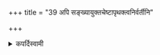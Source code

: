 +++
title = "39 अपि सङ्ख्यायुक्तचेष्टापृथक्त्वनिर्वर्तीनि"

+++

<details><summary>कपर्दिस्वामी</summary>


<details>

<details><summary>हरदत्तः</summary>


<details>

<details><summary>Müller</summary>

This applies also to sacrificial acts which have a number and are to be carried out by separate (repeated) acts.

#####  Commentary

If a rule is given, such as triḥ prokṣati, he sprinkles thrice, the mantra which accompanies the act, is recited once only. Again in the case of acts that require repetitions, such as rubbing, pounding, &c., the hymns are recited once only.
</details>

<details><summary>थिते</summary>

अपि संख्यायुक्तचेष्टापृथक्त्वनिर्वर्तीनि ३९
</details>
